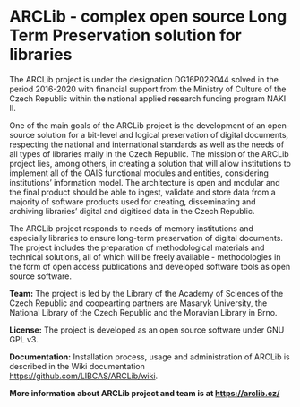 # ARCLib - complex open source Long Term Preservation solution for libraries

The ARCLib project is under the designation DG16P02R044 solved in the period 2016-2020 with financial support from the Ministry of Culture of the Czech Republic within the national applied research funding program NAKI II.


One of the main goals of the ARCLib project is the development of an open-source solution for a bit-level and logical preservation of digital documents, respecting the national and international standards as well as the needs of all types of libraries maily in the Czech Republic. The mission of the ARCLib project lies, among others, in creating a solution that will allow institutions to implement all of the OAIS functional modules and entities, considering institutions’ information model. The architecture is open and modular and the final product should be able to ingest, validate and store data from a majority of software products used for creating, disseminating and archiving libraries’ digital and digitised data in the Czech Republic.

The ARCLib project responds to needs of memory institutions and especially libraries to ensure long-term preservation of digital documents. The project includes the preparation of methodological materials and technical solutions, all of which will be freely available - methodologies in the form of open access publications and developed software tools as open source software.

**Team:** The project is led by the Library of the Academy of Sciences of the Czech Republic and coopearting partners are Masaryk University, the National Library of the Czech Republic and the Moravian Library in Brno.

**License:** The project is developed as an open source software under GNU GPL v3.

**Documentation:** Installation process, usage and administration of ARCLib is described
in the Wiki documentation https://github.com/LIBCAS/ARCLib/wiki.

**More information about ARCLib project and team is at https://arclib.cz/**
